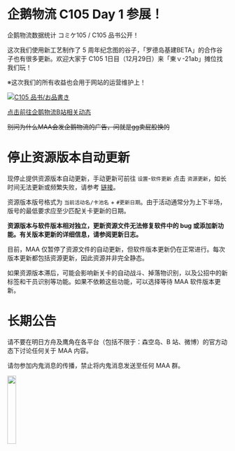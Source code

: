 # 企鹅物流 C105 Day 1 参展！

企鹅物流数据统计 コミケ105 / C105 品书公开！

这次我们使用新工艺制作了 5 周年纪念图的谷子，「罗德岛基建BETA」的合作谷子也有很多更新。欢迎大家于 C105 1日目（12月29日）来「東ｖ-21ab」摊位找我们玩！

※这次我们的所有收益也会用于网站的运营维护上！

[![C105 品书/お品書き](https://penguin.upyun.galvincdn.com/activities/comiket105/shinagaki_1200w.jpg)](https://penguin.upyun.galvincdn.com/activities/comiket105/shinagaki_3000w.jpg)

[点击前往企鹅物流B站相关动态](https://www.bilibili.com/opus/1016014740539834374)

~~别问为什么MAA会发企鹅物流的广告，问就是gg卖屁股换的~~

# 停止资源版本自动更新

现停止提供资源版本自动更新，手动更新可前往 `设置`-`软件更新` 点击 `资源更新`，如长时间无法更新或频繁失败，请参考 [链接](https://github.com/MaaAssistantArknights/MaaAssistantArknights/issues/10033)。

资源版本版号格式为 `当前活动名/卡池名` + `#更新日期`。由于活动通常分为上下半场，版号的最低要求应至少匹配关卡更新的日期。

**资源版本与软件版本相对独立，更新资源文件无法修复软件中的 bug 或添加新功能。有关版本更新的详细信息，请参阅更新日志。**

目前，MAA 仅暂停了资源文件的自动更新，但软件版本更新仍在正常进行。每次版本更新都包括资源更新，因此资源并非完全静态。

如果资源版本滞后，可能会影响新关卡的自动战斗、掉落物识别，以及公招中的新标签和干员识别等功能。如果不依赖这些功能，可以选择等待 MAA 软件版本更新。

# 长期公告

请不要在明日方舟及鹰角在各平台（包括不限于：森空岛、B 站、微博）的官方动态下讨论任何关于 MAA 内容。  

请勿参加内鬼消息的传播，禁止将内鬼消息发送至任何 MAA 群。  

<img src="https://ota.maa.plus/MaaAssistantArknights/api/announcements/img/NoSkland.jpg" width="20%" /><br>
